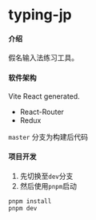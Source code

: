 # typing-jp

#### 介绍

假名输入法练习工具。

#### 软件架构

Vite React generated.

-   React-Router
-   Redux

`master` 分支为构建后代码

#### 项目开发

1.  先切换至`dev`分支
2.  然后使用`pnpm`启动

```shell
pnpm install
pnpm dev
```
